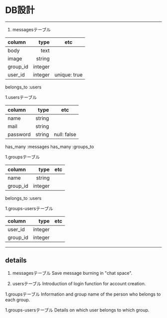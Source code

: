 # DB設計


---
1. messagesテーブル

|column|type|etc|
|:--|--:|:--:|
|body|text||
|image|string||
|group_id|integer||
|user_id|integer|unique: true|

belongs_to :users


1.usersテーブル

|column|type|etc|
|:--|--:|:--:|
|name|string||
|mail|string||
|password|string|null: false|

has_many :messages
has_many :groups_to

1.groupsテーブル

|column|type|etc|
|:--|--:|:--:|
|name|string||
|group_id|integer||

belongs_to :users

1.groups-usersテーブル

|column|type|etc|
|:--|--:|:--:|
|user_id|integer|
|group_id|integer|


---

## details

1. messagesテーブル
Save message burning in "chat space".

1. usersテーブル
Introduction of login function for account creation.

1.groupsテーブル
Information and group name of the person who belongs to each group.

1.groups-usersテーブル
Details on which user belongs to which group.
